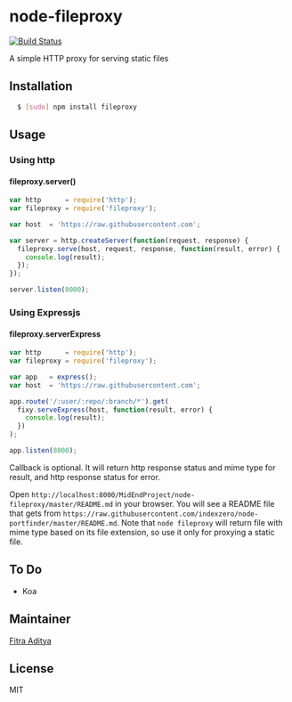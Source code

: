 # node-fileproxy

[![Build Status](https://travis-ci.org/MidEndProject/node-fileproxy.svg?branch=master)](https://travis-ci.org/MidEndProject/node-fileproxy)

A simple HTTP proxy for serving static files

## Installation

``` bash
  $ [sudo] npm install fileproxy
```

## Usage

### Using http

#### fileproxy.server()

``` javascript
var http      = require('http');
var fileproxy = require('fileproxy');

var host  = 'https://raw.githubusercontent.com';

var server = http.createServer(function(request, response) {
  fileproxy.serve(host, request, response, function(result, error) {
    console.log(result);
  });
});

server.listen(8000);
```

### Using Expressjs

#### fileproxy.serverExpress

``` javascript
var http      = require('http');
var fileproxy = require('fileproxy');

var app   = express();
var host  = 'https://raw.githubusercontent.com';

app.route('/:user/:repo/:branch/*').get(
  fixy.serveExpress(host, function(result, error) {
    console.log(result);
  })
);

app.listen(8000);
```


Callback is optional. It will return http response status and mime type for result, and http response status for error.

Open `http://localhost:8000/MidEndProject/node-fileproxy/master/README.md` in your browser. You will see a README file that gets from `https://raw.githubusercontent.com/indexzero/node-portfinder/master/README.md`.
Note that `node fileproxy` will return file with mime type based on its file extension, so use it only for proxying a static file.

## To Do
* Koa

## Maintainer
[Fitra Aditya][0]

## License
MIT

[0]: https://github.com/fitraditya
